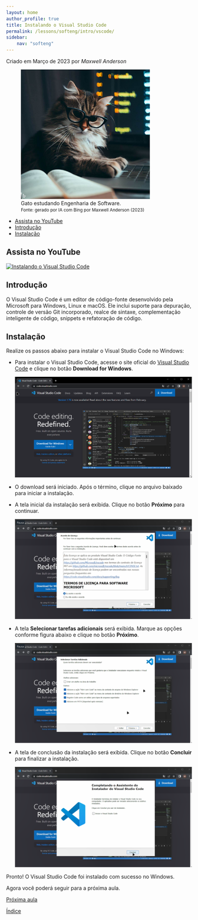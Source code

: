 ```yaml
---
layout: home
author_profile: true
title: Instalando o Visual Studio Code
permalink: /lessons/softeng/intro/vscode/
sidebar:
    nav: "softeng"
---
```

Criado em Março de 2023 por *Maxwell Anderson*

<figure>
    <img src="../../../../assets/images/gpt/cat_studying_glasses2.jpg" width="350" alt="Gato estudando usando óculos. Prompt: Create an image of a cat studying software engineering">
    <figcaption>Gato estudando Engenharia de Software.</figcaption>
    <small>Fonte: gerado por IA com Bing por Maxwell Anderson (2023)</a></small>
</figure>

- [Assista no YouTube](#assista-no-youtube)
- [Introdução](#introdução)
- [Instalação](#instalação)

## Assista no YouTube

[![Instalando o Visual Studio Code](https://res.cloudinary.com/marcomontalbano/image/upload/v1679604966/video_to_markdown/images/youtube--XHG7jhhE2qc-c05b58ac6eb4c4700831b2b3070cd403.jpg)](https://youtu.be/XHG7jhhE2qc "Instalando o Visual Studio Code")

## Introdução

O Visual Studio Code é um editor de código-fonte desenvolvido pela Microsoft para Windows, Linux e macOS. Ele inclui suporte para depuração, controle de versão Git incorporado, realce de sintaxe, complementação inteligente de código, snippets e refatoração de código.

## Instalação

Realize os passos abaixo para instalar o Visual Studio Code no Windows:

- Para instalar o Visual Studio Code, acesse o site oficial do [Visual Studio Code](https://code.visualstudio.com/) e clique no botão **Download for Windows**.

  ![Página principal de download do Visual Studio Code](../../../../assets/images/lessons/vscode01.png)

- O download será iniciado. Após o término, clique no arquivo baixado para iniciar a instalação.
- A tela inicial da instalação será exibida. Clique no botão **Próximo** para continuar.
  
  ![Tela inicial da instalação do Visual Studio Code](../../../../assets/images/lessons/vscode02.png)

- A tela **Selecionar tarefas adicionais** será exibida. Marque as opções conforme figura abaixo e clique no botão **Próximo**.

  ![Tela de seleção de tarefas adicionais](../../../../assets/images/lessons/vscode03.png)

- A tela de conclusão da instalação será exibida. Clique no botão **Concluir** para finalizar a instalação.

  ![Tela de conclusão da instalação](../../../../assets/images/lessons/vscode04.png)

Pronto! O Visual Studio Code foi instalado com sucesso no Windows.

Agora você poderá seguir para a próxima aula.

[Próxima aula](/lessons/softeng/intro/python/)

[Índice](/lessons/softeng/)

